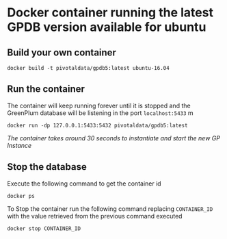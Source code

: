 # Docker container running the latest GPDB version available for ubuntu

## Build your own container

```
docker build -t pivotaldata/gpdb5:latest ubuntu-16.04
```

## Run the container

The container will keep running forever until it is stopped and the GreenPlum database 
will be listening in the port `localhost:5433`
m
```
docker run -dp 127.0.0.1:5433:5432 pivotaldata/gpdb5:latest
```
_The container takes around 30 seconds to instantiate and start the new GP Instance_

## Stop the database

Execute the following command to get the container id
```
docker ps
```

To Stop the container run the following command replacing `CONTAINER_ID`
with the value retrieved from the previous command executed
```
docker stop CONTAINER_ID
```
